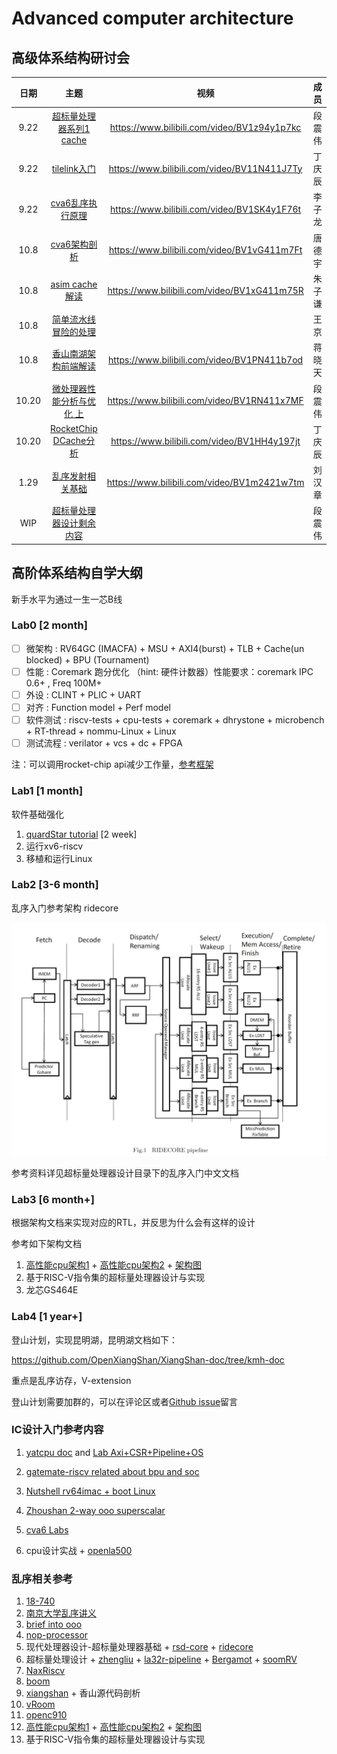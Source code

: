 # Advanced computer architecture


## 高级体系结构研讨会

| 日期 |                             主题                             |                    视频                     |  成员  |
| :--: | :----------------------------------------------------------: | :-----------------------------------------: | :----: |
| 9.22 |    [超标量处理器系列1 cache](./超标量处理器设计/cache.md)    | https://www.bilibili.com/video/BV1z94y1p7kc | 段震伟 |
| 9.22 | [tilelink入门](https://sagca6ucd2p.feishu.cn/docx/TbABd17ZYoryH8xpWNHcyL73noe) | https://www.bilibili.com/video/BV11N411J7Ty | 丁庆辰 |
| 9.22 |         [cva6乱序执行原理](cva6/cva6乱序执行原理.md)         | https://www.bilibili.com/video/BV1SK4y1F76t | 李子龙 |
| 10.8 |    [cva6架构剖析](./cva6/cva6.md)                | https://www.bilibili.com/video/BV1vG411m7Ft   |唐德宇 |
| 10.8 |    [asim cache解读](./asim/asim.md)              | https://www.bilibili.com/video/BV1xG411m75R  | 朱子谦 |
| 10.8 |    [简单流水线冒险的处理](https://sxl2g9eu0e.feishu.cn/docx/Cy70dffCHonymfxw906cxTNsnnp)              |         | 王京 |
| 10.8 | [香山南湖架构前端解读](./xiangshan/frontend.pdf) |https://www.bilibili.com/video/BV1PN411b7od | 蒋晓天 |
| 10.20 | [微处理器性能分析与优化 上](loongson/微处理器性能分析与优化.md) |https://www.bilibili.com/video/BV1RN411x7MF | 段震伟 |
| 10.20 | [RocketChip DCache分析](rocketchip/Rocket-DCache.pdf) |https://www.bilibili.com/video/BV1HH4y197jt | 丁庆辰 |
| 1.29 | [乱序发射相关基础](./超标量处理器设计/issue_basis.pdf) |https://www.bilibili.com/video/BV1m2421w7tm | 刘汉章 |
| WIP | [超标量处理器设计剩余内容](https://www.zhihu.com/column/c_1772393272914403328) | | 段震伟 |



## 高阶体系结构自学大纲

新手水平为通过一生一芯B线

### Lab0 [2 month]

- [ ] 微架构 : RV64GC (IMACFA) + MSU + AXI4(burst) + TLB + Cache(un blocked) + BPU (Tournament)
- [ ] 性能 : Coremark 跑分优化 （hint: 硬件计数器）性能要求：coremark IPC 0.6+ , Freq 100M+
- [ ] 外设 : CLINT + PLIC + UART
- [ ] 对齐 : Function model + Perf model
- [ ] 软件测试 : riscv-tests + cpu-tests + coremark + dhrystone + microbench + RT-thread + nommu-Linux + Linux
- [ ] 测试流程 : verilator + vcs + dc + FPGA

注：可以调用rocket-chip api减少工作量，[参考框架](https://github.com/arch-simulator-sig/chisel-env)


### Lab1 [1 month]
软件基础强化
1. [quardStar tutorial](https://github.com/arch-simulator-sig/quard-star-tutorial-2021) [2 week]
1. 运行xv6-riscv
1. 移植和运行Linux



### Lab2 [3-6 month]

乱序入门参考架构 ridecore

<img src="./img/README/image-20241014163149791.png" alt="image-20241014163149791" style="zoom:50%;" />

参考资料详见超标量处理器设计目录下的乱序入门中文文档



### Lab3 [6 month+]
根据架构文档来实现对应的RTL，并反思为什么会有这样的设计

参考如下架构文档

1. [高性能cpu架构1](https://www.bilibili.com/video/BV1y3GMeDEnJ) + [高性能cpu架构2](https://www.bilibili.com/video/BV1we48ejEfd) + [架构图](https://1drv.ms/f/s!AiW5eJ6PHsfwlusK5NwzjGa59ZI4nw?e=Yt0H6a)
2. 基于RISC-V指令集的超标量处理器设计与实现
3. 龙芯GS464E



### Lab4 [1 year+]
登山计划，实现昆明湖，昆明湖文档如下：

https://github.com/OpenXiangShan/XiangShan-doc/tree/kmh-doc

重点是乱序访存，V-extension

登山计划需要加群的，可以在评论区或者[Github issue](https://github.com/arch-simulator-sig/advanced-computer-architecture)留言



### IC设计入门参考内容

1. [yatcpu doc](https://yatcpu.sysu.tech/) and [Lab Axi+CSR+Pipeline+OS](https://github.com/hrpccs/2022-fall-yatcpu-repo)

1. [gatemate-riscv related about bpu and soc](https://github.com/fm4dd/gatemate-riscv)

1. [Nutshell rv64imac + boot Linux](https://github.com/OSCPU/NutShell)

1. [Zhoushan 2-way ooo superscalar](https://github.com/OSCPU-Zhoushan/Zhoushan)

1. [cva6 Labs](https://github.com/sifferman/labs-with-cva6)

1. cpu设计实战 + [openla500](https://gitee.com/loongson-edu/nscscc-openla500)

    

    

### 乱序相关参考

1. [18-740](https://course.ece.cmu.edu/~ece740/f10/doku.php?id=lectures)
1. [南京大学乱序讲义](https://cs.nju.edu.cn/swang/CA_16S/index.htm)
1. [brief into ooo](https://jia.je/tags/#brief-into-ooo)
1. [nop-processor](https://github.com/NOP-Processor/NOP-Core)
1. 现代处理器设计-超标量处理器基础  + [rsd-core](https://github.com/rsd-devel/rsd) + [ridecore](https://github.com/dzwduan/ridecore)
1. 超标量处理设计 + [zhengliu](https://gitee.com/liangliang678/ZhengLiu) + [la32r-pipeline](https://github.com/MaZirui2001/LA32R-pipeline-scala) + [Bergamot](https://github.com/LoveLonelyTime/Bergamot) + [soomRV](https://github.com/mathis-s/SoomRV)
1. [NaxRiscv](https://spinalhdl.github.io/NaxRiscv-Rtd/main/NaxRiscv/introduction/index.html)
1. [boom](https://github.com/riscv-boom/riscv-boom)
1. [xiangshan](https://github.com/OpenXiangShan/XiangShan) + 香山源代码剖析
1. [vRoom](https://github.com/MoonbaseOtago/vroom)
1. [openc910](https://github.com/T-head-Semi/openc910)
1. [高性能cpu架构1](https://www.bilibili.com/video/BV1y3GMeDEnJ) + [高性能cpu架构2](https://www.bilibili.com/video/BV1we48ejEfd) + [架构图](https://1drv.ms/f/s!AiW5eJ6PHsfwlusK5NwzjGa59ZI4nw?e=Yt0H6a)
1. 基于RISC-V指令集的超标量处理器设计与实现

